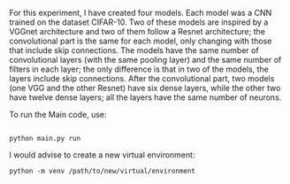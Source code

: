 For this experiment, I have created four models. Each
model was a CNN trained on the dataset CIFAR-10. Two of
these models are inspired by a VGGnet architecture and two
of them follow a Resnet architecture; the convolutional part
is the same for each model, only changing with those that
include skip connections. The models have the same number
of convolutional layers (with the same pooling layer) and the
same number of filters in each layer; the only difference is
that in two of the models, the layers include skip connections.
After the convolutional part, two models (one VGG and the
other Resnet) have six dense layers, while the other two have
twelve dense layers; all the layers have the same number of
neurons.

To run the Main code, use:

```

python main.py run
```
I would advise to create a new virtual environment:

```
python -m venv /path/to/new/virtual/environment
```

